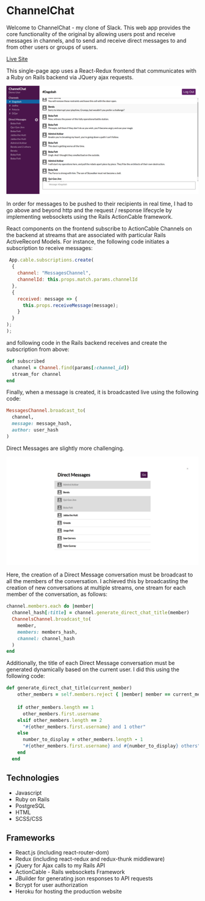# ChannelChat

Welcome to ChannelChat - my clone of Slack. This web app provides the core
functionality of the original by allowing users post and receive messages in 
channels, and to send and receive direct messages to and from other users or 
groups of users.

[Live Site](https://channel-chat-heroku.herokuapp.com)

This single-page app uses a React-Redux frontend that communicates with a Ruby 
on Rails backend via JQuery ajax requests. 

![alt text](app/assets/images/screenshot-channel-show.png)

In order for messages to be pushed to their recipients in real time, I 
had to go above and beyond http and the request / response lifecycle by 
implementing websockets using the Rails ActionCable framework.

React components on the frontend subscribe to ActionCable Channels on the 
backend at streams that are associated with particular Rails ActiveRecord 
Models. For instance, the following code initiates a subscription to receive
messages:

```javascript
 App.cable.subscriptions.create(
  {
    channel: "MessagesChannel",
    channelId: this.props.match.params.channelId
  },
  {
    received: message => {
      this.props.receiveMessage(message);
    }
  }
);
);
```

and following code in the Rails backend receives and create the subscription
from above:

```Ruby
def subscribed
  channel = Channel.find(params[:channel_id])
  stream_for channel
end
```

Finally, when a message is created, it is broadcasted live using the following 
code:

```Ruby
MessagesChannel.broadcast_to( 
  channel, 
  message: message_hash,
  author: user_hash
)
```

Direct Messages are slightly more challenging. 

![alt text](app/assets/images/screenshot-direct-form.png)

Here, the creation of a Direct
Message conversation must be broadcast to all the members of the conversation.
I achieved this by broadcasting the creation of new conversations at multiple
streams, one stream for each member of the conversation, as follows:

```Ruby
channel.members.each do |member|
  channel_hash[:title] = channel.generate_direct_chat_title(member)
  ChannelsChannel.broadcast_to(
    member,
    members: members_hash,
    channel: channel_hash
  )
end
```
Additionally, the title of each Direct Message conversation must be generated
dynamically based on the current user. I did this using the following code:

```Ruby
def generate_direct_chat_title(current_member)
    other_members = self.members.reject { |member| member == current_member }
    
    if other_members.length == 1
      other_members.first.username
    elsif other_members.length == 2
      "#{other_members.first.username} and 1 other"
    else
      number_to_display = other_members.length - 1
      "#{other_members.first.username} and #{number_to_display} others"
    end
  end
```

## Technologies

+ Javascript
+ Ruby on Rails
+ PostgreSQL
+ HTML
+ SCSS/CSS

## Frameworks
+ React.js (including react-router-dom)
+ Redux (including react-redux and redux-thunk middleware)
+ jQuery for Ajax calls to my Rails API
+ ActionCable - Rails websockets Framework
+ JBuilder for generating json responses to API requests
+ Bcrypt for user authorization
+ Heroku for hosting the production website
